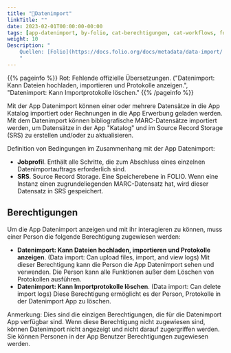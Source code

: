 ```yaml
---
title: "📱Datenimport"
linkTitle: ""
date: 2023-02-01T00:00:00-00:00
tags: [app-datenimport, by-folio, cat-berechtigungen, cat-workflows, for-anwender, meta-uebersetzungsproblem]
weight: 10
Description: "
    Quellen: [Folio](https://docs.folio.org/docs/metadata/data-import/ ) & [GBV](https://info.gbv.de/pages/viewpage.action?pageId=839188636)
    "
---
```


{{% pageinfo %}}
Rot: Fehlende offizielle Übersetzungen. ("Datenimport: Kann Dateien hochladen, importieren und Protokolle anzeigen.", "Datenimport: Kann Importprotokolle löschen."
{{% /pageinfo %}}

Mit der App Datenimport können einer oder mehrere Datensätze in die App Katalog importiert oder Rechnungen in die App Erwerbung geladen werden. Mit dem Datenimport können bibliografische MARC-Datensätze importiert werden, um Datensätze in der App "Katalog" und im Source Record Storage (SRS) zu erstellen und/oder zu aktualisieren.

Definition von Bedingungen im Zusammenhang mit der App Datenimport:

* **Jobprofil**. Enthält alle Schritte, die zum Abschluss eines einzelnen Datenimportauftrags erforderlich sind.
* **SRS**. Source Record Storage. Eine Speicherebene in FOLIO. Wenn eine Instanz einen zugrundeliegenden MARC-Datensatz hat, wird dieser Datensatz in SRS gespeichert.

## Berechtigungen

Um die App Datenimport anzeigen und mit ihr interagieren zu können, muss einer Person die folgende Berechtigung zugewiesen werden:

* **Datenimport: Kann Dateien hochladen, importieren und Protokolle anzeigen**. (Data import: Can upload files, import, and view logs)
    Mit dieser Berechtigung kann die Person die App Datenimport sehen und verwenden. Die Person kann alle Funktionen außer dem Löschen von Protokollen ausführen.
* **Datenimport: Kann Importprotokolle löschen**. (Data import: Can delete import logs)
    Diese Berechtigung ermöglicht es der Person, Protokolle in der Datenimport App zu löschen.

Anmerkung: Dies sind die einzigen Berechtigungen, die für die Datenimport App verfügbar sind. Wenn diese Berechtigung nicht zugewiesen sind, können Datenimport nicht angezeigt und nicht darauf zugergriffen werden. Sie können Personen in der App Benutzer Berechtigungen zugewiesen werden.
